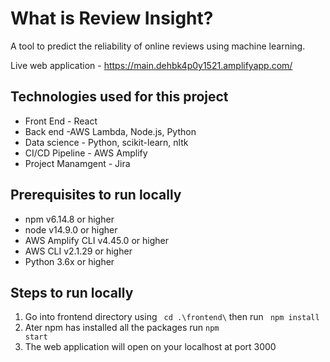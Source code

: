 What is Review Insight?
=======================

A tool to predict the reliability of online reviews using machine learning.

Live web application - https://main.dehbk4p0y1521.amplifyapp.com/

Technologies used for this project
----------------------------------

  - Front End - React 
  - Back end -AWS Lambda, Node.js, Python
  - Data science - Python, scikit-learn, nltk
  - CI/CD Pipeline - AWS Amplify
  - Project Manamgent - Jira
  
Prerequisites to run locally
----------------------------

 - npm v6.14.8 or higher
 - node v14.9.0 or higher
 - AWS Amplify CLI v4.45.0 or higher
 - AWS CLI v2.1.29 or higher
 - Python 3.6x or higher
 
Steps to run locally
--------------------

1. Go into frontend directory using <code> cd .\frontend\\</code> then run <code> npm install </code>
2. Ater npm has installed all the packages run <code>npm start</code>
3. The web application will open on your localhost at port 3000
